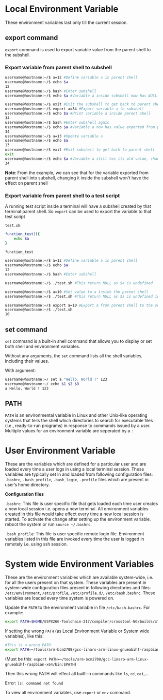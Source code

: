 # Local Environment Variable

These environment variables last only till the current session.

## export command

``export`` command is used to export variable value from the parent shell to the subshell.

### Export variable from parent shell to subshell

```sh
username@hostname:~/$ a=12 #Define variable a in parent shell
username@hostname:~/$ echo $a 
12
username@hostname:~/$ bash #Enter subshell
username@hostname:~/$ echo $a #Variable a inside subshell now has NULL value

username@hostname:~/$ exit #Exit the subshell to get back to parent shell
username@hostname:~/$ export a=34 #Export variable a to subshell
username@hostname:~/$ echo $a #Print variable a inside parent shell
34
username@hostname:~/$ bash #Enter subshell again
username@hostname:~/$ echo $a #Variable a now has value exported from parent shell
34
username@hostname:~/$ a=13 #Update variable a
username@hostname:~/$ echo $a
13
username@hostname:~/$ exit #Exit subshell to get back to parent shell
exit
username@hostname:~/$ echo $a #Variable a still has its old value, changing it inside the subshell won't take effect
34
```
**Note**: From the example, we can see that for the variable exported from parent shell into subshell, changing it inside the subshell won't have the effect on parent shell

### Export variable from parent shell to a test script

A running test script inside a terminal will have a subshell created by that terminal parent shell. So ``export`` can be used to export the variable to that test script

``test.sh``

```sh
function_test(){
    echo $a
}

function_test
```

```sh
username@hostname:~/$ a=12 #Define variable a in parent shell
username@hostname:~/$ echo $a 
12
username@hostname:~/$ bash #Enter subshell
```

```sh
username@hostname:~/$ ./test.sh #This return NULL as $a is undefined

username@hostname:~/$ a=10 #Set value to a inside the parent shell
username@hostname:~/$ ./test.sh #This return NULL as $a is undefined inside the subshell

username@hostname:~/$ export a=10 #Export a from parent shell to the subshell
username@hostname:~/$ ./test.sh
10
```

## set command

``set`` command is a built-in shell command that allows you to display or set both shell and environment variables.

Without any arguments, the ``set`` command lists all the shell variables, including their values.

With argument:

```sh
username@hostname:~/ set a "Hello, World !" 123
username@hostname:~/ echo $1 $2 $3
a Hello, World ! 123
```

## PATH

``PATH`` is an environmental variable in Linux and other Unix-like operating systems that tells the shell which directories to search for executable files (i.e., ready-to-run programs) in response to commands issued by a user. Multiple values for an environment variable are seperated by a ``:``

# User Environment Variable

These are the variables which are defined for a particular user and are loaded every time a user logs in using a local terminal session. These variables are typically set in and loaded from following configuration files: ``.bashrc``, ``.bash_profile``, ``.bash_login``, ``.profile`` files which are present in user’s home directory.

**Configuration files**

``.bashrc``:  This file is user specific file that gets loaded each time user creates a new local session i.e. opens a new terminal. All environment variables created in this file would take effect every time a new local session is started. To activate the change after setting up the environment variable, reboot the system or run ``source ~/.bashrc``.

``.bash_profile``: This file is user specific remote login file. Environment variables listed in this file are invoked every time the user is logged in remotely i.e. using ssh session. 

# System wide Environment Variables

These are the environment variables which are available system-wide, i.e. for all the users present on that system. These variables are present in system-wide configuration files present in following directories and files: ``/etc/environment``, ``/etc/profile``, ``/etc/profile.d/``, ``/etc/bash.bashrc``. These variables are loaded every time system is powered on.

Update the ``PATH`` to the environment variable in file ``/etc/bash.bashrc``. For example:

```sh
export PATH=$HOME/ESP8266-Toolchain-217/compiler/crosstool-NG/builds/xtensa-lx106-elf/bin:$PATH
```

If setting the wrong ``PATH`` (as Local Environment Variable or System wide variables), like this:

```sh
#This is a wrong PATH
export PATH=~/tools/arm-bcm2708/gcc-linaro-arm-linux-gnueabihf-raspbian-x64/
```

(Must be this: ``export PATH=~/tools/arm-bcm2708/gcc-linaro-arm-linux-gnueabihf-raspbian-x64/bin:$PATH``)

Then this wrong PATH will effect all built-in commands like ``ls``, ``cd``, ``cat``,... 

Error: ``ls: command not found``

To view all environment variables, use ``export`` or ``env`` command.
